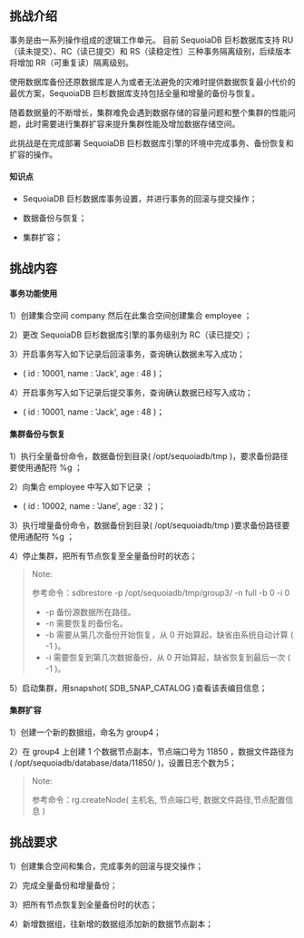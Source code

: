 ## 挑战介绍

事务是由一系列操作组成的逻辑工作单元。 目前 SequoiaDB 巨杉数据库支持 RU（读未提交）、RC（读已提交）和 RS（读稳定性）三种事务隔离级别，后续版本将增加 RR（可重复读）隔离级别。

使用数据库备份还原数据库是人为或者无法避免的灾难时提供数据恢复最小代价的最优方案，SequoiaDB 巨杉数据库支持包括全量和增量的备份与恢复。

随着数据量的不断增长，集群难免会遇到数据存储的容量问题和整个集群的性能问题，此时需要进行集群扩容来提升集群性能及增加数据存储空间。

此挑战是在完成部署 SequoiaDB 巨杉数据库引擎的环境中完成事务、备份恢复和扩容的操作。

#### 知识点

- SequoiaDB 巨杉数据库事务设置，并进行事务的回滚与提交操作；

- 数据备份与恢复；

- 集群扩容；


## 挑战内容


#### 事务功能使用

1）创建集合空间 company 然后在此集合空间创建集合 employee ；

2）更改 SequoiaDB 巨杉数据库引擎的事务级别为 RC（读已提交）；

3）开启事务写入如下记录后回滚事务，查询确认数据未写入成功；
- ( id : 10001, name : 'Jack', age : 48 )；

4）开启事务写入如下记录后提交事务，查询确认数据已经写入成功；
- ( id : 10001, name : 'Jack', age : 48 )；


#### 集群备份与恢复


1）执行全量备份命令，数据备份到目录( /opt/sequoiadb/tmp )，要求备份路径要使用通配符 %g ；

2）向集合 employee 中写入如下记录 ；
- ( id : 10002, name : 'Jane', age : 32 )；

3）执行增量备份命令，数据备份到目录( /opt/sequoiadb/tmp )要求备份路径要使用通配符 %g ；

4）停止集群，把所有节点恢复至全量备份时的状态；
>Note:
>
>参考命令：sdbrestore -p /opt/sequoiadb/tmp/group3/ -n full -b 0 -i 0
>
> - -p 备份源数据所在路径。
> - -n 需要恢复的备份名。
> - -b 需要从第几次备份开始恢复，从 0 开始算起，缺省由系统自动计算 ( -1 )。
> - -i 需要恢复到第几次数据备份，从 0 开始算起，缺省恢复到最后一次 ( -1 )。

5）启动集群，用snapshot( SDB_SNAP_CATALOG )查看该表编目信息；


#### 集群扩容

1）创建一个新的数据组，命名为 group4；

2）在 group4 上创建 1 个数据节点副本，节点端口号为 11850 ，数据文件路径为( /opt/sequoiadb/database/data/11850/ )，设置日志个数为5；

>Note:
>
>参考命令：rg.createNode( 主机名, 节点端口号, 数据文件路径,节点配置信息 )
## 挑战要求

1）创建集合空间和集合，完成事务的回滚与提交操作；

2）完成全量备份和增量备份；

3）把所有节点恢复到全量备份时的状态；

4）新增数据组，往新增的数据组添加新的数据节点副本；



<!--
挑战1

一、
db.createCS("company");
db.createCS("company2");
db.company.createCL("employee");
db.company2.createCL("employee2");

db.company.employee.insert({id : 10001, name : 'SequoiaDBer1', age : 48})
db.company2.employee2.insert({id : 10002, name : 'SequoiaDBer2', age : 21})

二、
db.backup ( { Name : "fullback", Path : "/opt/sequoiadb/tmp/%g", Overwrite : true, Description : "full backup" } ) ; 

三、
db.dropCS("company")

四、
db.backup ( { Name : "fullback", Path : "/opt/sequoiadb/tmp/%g", EnsureInc : true } ) ;

五、
sdbstop -t all 

sdbrestore -p /opt/sequoiadb/tmp/SYSCatalogGroup/ -n fullback -b 0 -i 0
sdbrestore -p /opt/sequoiadb/tmp/group1/ -n fullback -b 0 -i 0
sdbrestore -p /opt/sequoiadb/tmp/group2/ -n fullback -b 0 -i 0
sdbrestore -p /opt/sequoiadb/tmp/group3/ -n fullback -b 0 -i 0

六、
sdbstart -t all 


挑战2

db.createRG ( "group4" ) ;

db.getRG ( "group4" ).createNode ( "yourhostname", 11850, "/opt/sequoiadb/database/data/11850/" ) ; 
-->
